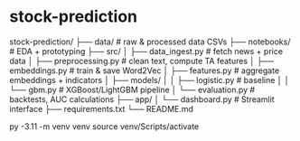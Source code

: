 # stock-prediction

stock-prediction/
├── data/                     # raw & processed data CSVs
├── notebooks/                # EDA + prototyping
├── src/
│   ├── data_ingest.py        # fetch news + price data
│   ├── preprocessing.py      # clean text, compute TA features
│   ├── embeddings.py         # train & save Word2Vec
│   ├── features.py           # aggregate embeddings + indicators
│   ├── models/
│   │   ├── logistic.py       # baseline
│   │   └── gbm.py            # XGBoost/LightGBM pipeline
│   └── evaluation.py         # backtests, AUC calculations
├── app/
│   └── dashboard.py          # Streamlit interface
├── requirements.txt
└── README.md

py -3.11 -m venv venv
source venv/Scripts/activate

